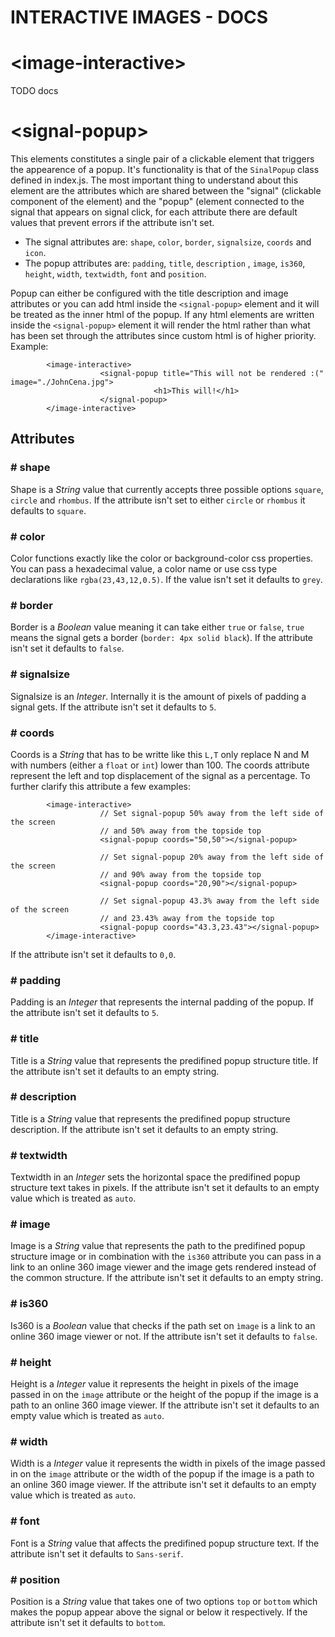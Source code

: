 # INTERACTIVE IMAGES - DOCS
# <image-interactive\>
TODO docs

# <signal-popup\>
This elements constitutes a single pair of a clickable element that triggers the appearence of a popup. It's functionality is that of the `SinalPopup` class defined in index.js. The most important thing to understand about this element are the attributes which are shared between the "signal" (clickable component of the element) and the "popup" (element connected to the signal that appears on signal click, for each attribute there are default values that prevent errors if the attribute isn't set. 

* The signal attributes are: `shape`, `color`, `border`, `signalsize`, `coords` and `icon`.
* The popup attributes are: `padding`, `title`, `description` , `image`, `is360`, `height`, `width`, `textwidth`, `font` and `position`.

Popup can either be configured with the title description and image attributes or you can add html inside the `<signal-popup>` element and it will be treated as the inner html of the popup. If any html elements are written inside the `<signal-popup>` element it will render the html rather than what has been set through the attributes since custom html is of higher priority. Example:

            <image-interactive>
                        <signal-popup title="This will not be rendered :(" image="./JohnCena.jpg">
                                    <h1>This will!</h1>
                        </signal-popup>
            </image-interactive>

## Attributes

### # shape
Shape is a _String_ value that currently accepts three possible options `square`, `circle` and `rhombus`. If the attribute isn't set to either `circle` or `rhombus` it defaults to `square`.

### # color
Color functions exactly like the color or background-color css properties. You can pass a hexadecimal value, a color name or use css type declarations like  `rgba(23,43,12,0.5)`. If the value isn't set it defaults to `grey`.

### # border
Border is a _Boolean_ value meaning it can take either  `true` or `false`, `true` means the signal gets a border (`border: 4px solid black`). If the attribute isn't set it defaults to `false`.

### # signalsize
Signalsize is an _Integer_. Internally it is the amount of pixels of padding a signal gets. If the attribute isn't set it defaults to `5`.

### # coords
Coords is a _String_ that has to be writte like this `L,T` only replace N and M with numbers (either a `float` or `int`) lower than 100. The coords attribute represent the left and top displacement of the signal as a percentage. To further clarify this attribute a few examples:

            <image-interactive>
                        // Set signal-popup 50% away from the left side of the screen 
                        // and 50% away from the topside top
                        <signal-popup coords="50,50"></signal-popup>
                        
                        // Set signal-popup 20% away from the left side of the screen 
                        // and 90% away from the topside top
                        <signal-popup coords="20,90"></signal-popup>
                        
                        // Set signal-popup 43.3% away from the left side of the screen 
                        // and 23.43% away from the topside top
                        <signal-popup coords="43.3,23.43"></signal-popup>
            </image-interactive>

If the attribute isn't set it defaults to `0,0`.

### # padding
Padding is an _Integer_ that represents the internal padding of the popup. If the attribute isn't set it defaults to `5`.

### # title
Title is a _String_ value that represents the predifined popup structure title. If the attribute isn't set it defaults to an empty string.

### # description
Title is a _String_ value that represents the predifined popup structure description. If the attribute isn't set it defaults to an empty string.

### # textwidth
Textwidth in an _Integer_ sets the horizontal space the predifined popup structure text takes in pixels. If the attribute isn't set it defaults to an empty value which is treated as `auto`.

### # image
Image is a _String_ value that represents the path to the predifined popup structure image or in combination with the `is360` attribute you can pass in a link to an online 360 image viewer and the image gets rendered instead of the common structure. If the attribute isn't set it defaults to an empty string.

### # is360
Is360 is a _Boolean_ value that checks if the path set on `ìmage` is a link to an online 360 image viewer or not. If the attribute isn't set it defaults to `false`.

### # height
Height is  a _Integer_ value it represents the height in pixels of the image passed in on the `image` attribute or the height of the popup if the image is a path to an online 360 image viewer. If the attribute isn't set it defaults to an empty value which is treated as `auto`.

### # width
Width is  a _Integer_ value it represents the width in pixels of the image passed in on the `image` attribute or the width of the popup if the image is a path to an online 360 image viewer. If the attribute isn't set it defaults to an empty value which is treated as `auto`.

### # font
Font is a _String_ value that affects the predifined popup structure text. If the attribute isn't set it defaults to `Sans-serif`.

### # position
Position is a _String_ value that takes one of two options `top` or `bottom` which makes the popup appear above the signal or below it respectively. If the attribute isn't set it defaults to `bottom`.
